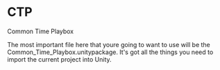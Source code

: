 # CTP
Common Time Playbox

The most important file here that youre going to want to use will be the Common_Time_Playbox.unitypackage.
It's got all the things you need to import the current project into Unity.
